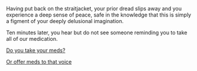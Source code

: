 Having put back on the straitjacket, your prior dread slips away
and you experience a deep sense of peace, safe in the knowledge
that this is simply a figment of your deeply delusional
imagination.

Ten minutes later, you hear but do not see someone reminding
you to take all of our medication.

[Do you take your meds?](takemeds/takemeds.md)

[Or offer meds to that voice](offer-voice/voice.md)
